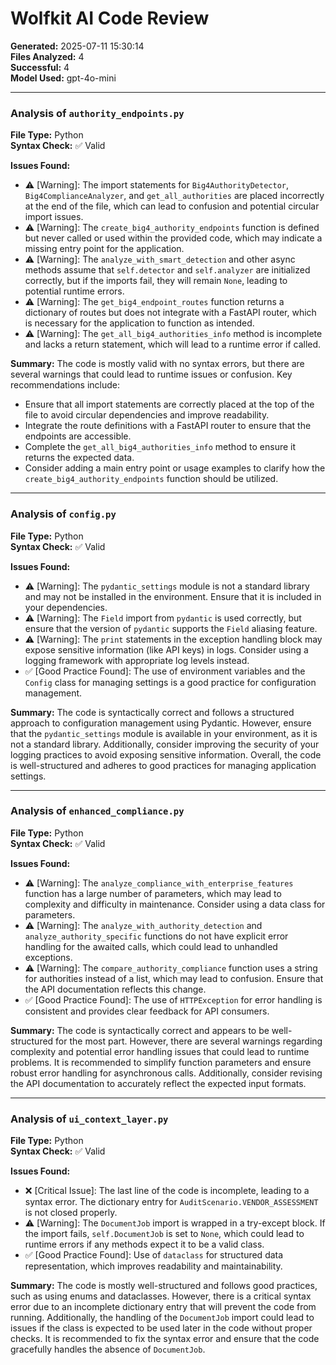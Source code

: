 # Wolfkit AI Code Review
**Generated:** 2025-07-11 15:30:14  
**Files Analyzed:** 4  
**Successful:** 4  
**Model Used:** gpt-4o-mini

---

### Analysis of `authority_endpoints.py`

**File Type:** Python  
**Syntax Check:** ✅ Valid  

**Issues Found:**
- ⚠️ [Warning]: The import statements for `Big4AuthorityDetector`, `Big4ComplianceAnalyzer`, and `get_all_authorities` are placed incorrectly at the end of the file, which can lead to confusion and potential circular import issues.
- ⚠️ [Warning]: The `create_big4_authority_endpoints` function is defined but never called or used within the provided code, which may indicate a missing entry point for the application.
- ⚠️ [Warning]: The `analyze_with_smart_detection` and other async methods assume that `self.detector` and `self.analyzer` are initialized correctly, but if the imports fail, they will remain `None`, leading to potential runtime errors.
- ⚠️ [Warning]: The `get_big4_endpoint_routes` function returns a dictionary of routes but does not integrate with a FastAPI router, which is necessary for the application to function as intended.
- ⚠️ [Warning]: The `get_all_big4_authorities_info` method is incomplete and lacks a return statement, which will lead to a runtime error if called.

**Summary:**
The code is mostly valid with no syntax errors, but there are several warnings that could lead to runtime issues or confusion. Key recommendations include:
- Ensure that all import statements are correctly placed at the top of the file to avoid circular dependencies and improve readability.
- Integrate the route definitions with a FastAPI router to ensure that the endpoints are accessible.
- Complete the `get_all_big4_authorities_info` method to ensure it returns the expected data.
- Consider adding a main entry point or usage examples to clarify how the `create_big4_authority_endpoints` function should be utilized.

---

### Analysis of `config.py`

**File Type:** Python  
**Syntax Check:** ✅ Valid  

**Issues Found:**
- ⚠️ [Warning]: The `pydantic_settings` module is not a standard library and may not be installed in the environment. Ensure that it is included in your dependencies.
- ⚠️ [Warning]: The `Field` import from `pydantic` is used correctly, but ensure that the version of `pydantic` supports the `Field` aliasing feature.
- ⚠️ [Warning]: The `print` statements in the exception handling block may expose sensitive information (like API keys) in logs. Consider using a logging framework with appropriate log levels instead.
- ✅ [Good Practice Found]: The use of environment variables and the `Config` class for managing settings is a good practice for configuration management.

**Summary:**
The code is syntactically correct and follows a structured approach to configuration management using Pydantic. However, ensure that the `pydantic_settings` module is available in your environment, as it is not a standard library. Additionally, consider improving the security of your logging practices to avoid exposing sensitive information. Overall, the code is well-structured and adheres to good practices for managing application settings.

---

### Analysis of `enhanced_compliance.py`

**File Type:** Python  
**Syntax Check:** ✅ Valid  

**Issues Found:**
- ⚠️ [Warning]: The `analyze_compliance_with_enterprise_features` function has a large number of parameters, which may lead to complexity and difficulty in maintenance. Consider using a data class for parameters.
- ⚠️ [Warning]: The `analyze_with_authority_detection` and `analyze_authority_specific` functions do not have explicit error handling for the awaited calls, which could lead to unhandled exceptions.
- ⚠️ [Warning]: The `compare_authority_compliance` function uses a string for authorities instead of a list, which may lead to confusion. Ensure that the API documentation reflects this change.
- ✅ [Good Practice Found]: The use of `HTTPException` for error handling is consistent and provides clear feedback for API consumers.

**Summary:**
The code is syntactically correct and appears to be well-structured for the most part. However, there are several warnings regarding complexity and potential error handling issues that could lead to runtime problems. It is recommended to simplify function parameters and ensure robust error handling for asynchronous calls. Additionally, consider revising the API documentation to accurately reflect the expected input formats.

---

### Analysis of `ui_context_layer.py`

**File Type:** Python  
**Syntax Check:** ✅ Valid  

**Issues Found:**
- ❌ [Critical Issue]: The last line of the code is incomplete, leading to a syntax error. The dictionary entry for `AuditScenario.VENDOR_ASSESSMENT` is not closed properly.
- ⚠️ [Warning]: The `DocumentJob` import is wrapped in a try-except block. If the import fails, `self.DocumentJob` is set to `None`, which could lead to runtime errors if any methods expect it to be a valid class.
- ✅ [Good Practice Found]: Use of `dataclass` for structured data representation, which improves readability and maintainability.

**Summary:**
The code is mostly well-structured and follows good practices, such as using enums and dataclasses. However, there is a critical syntax error due to an incomplete dictionary entry that will prevent the code from running. Additionally, the handling of the `DocumentJob` import could lead to issues if the class is expected to be used later in the code without proper checks. It is recommended to fix the syntax error and ensure that the code gracefully handles the absence of `DocumentJob`.